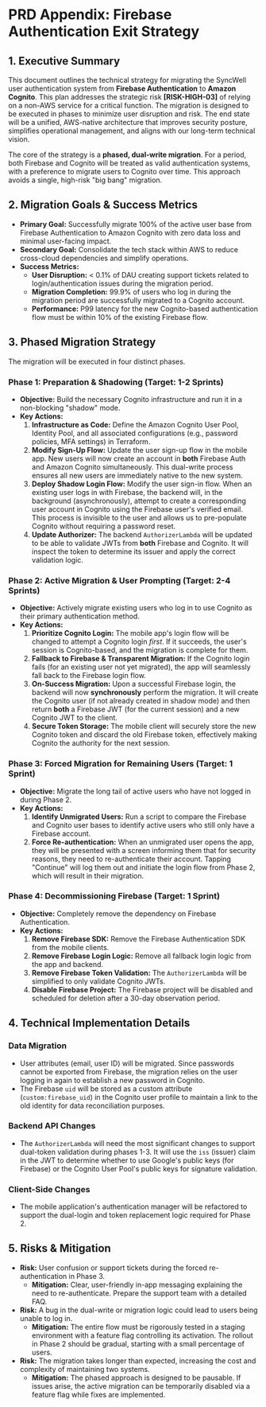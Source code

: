 # PRD Appendix: Firebase Authentication Exit Strategy

## 1. Executive Summary

This document outlines the technical strategy for migrating the SyncWell user authentication system from **Firebase Authentication** to **Amazon Cognito**. This plan addresses the strategic risk **[RISK-HIGH-03]** of relying on a non-AWS service for a critical function. The migration is designed to be executed in phases to minimize user disruption and risk. The end state will be a unified, AWS-native architecture that improves security posture, simplifies operational management, and aligns with our long-term technical vision.

The core of the strategy is a **phased, dual-write migration**. For a period, both Firebase and Cognito will be treated as valid authentication systems, with a preference to migrate users to Cognito over time. This approach avoids a single, high-risk "big bang" migration.

## 2. Migration Goals & Success Metrics

*   **Primary Goal:** Successfully migrate 100% of the active user base from Firebase Authentication to Amazon Cognito with zero data loss and minimal user-facing impact.
*   **Secondary Goal:** Consolidate the tech stack within AWS to reduce cross-cloud dependencies and simplify operations.
*   **Success Metrics:**
    *   **User Disruption:** < 0.1% of DAU creating support tickets related to login/authentication issues during the migration period.
    *   **Migration Completion:** 99.9% of users who log in during the migration period are successfully migrated to a Cognito account.
    *   **Performance:** P99 latency for the new Cognito-based authentication flow must be within 10% of the existing Firebase flow.

## 3. Phased Migration Strategy

The migration will be executed in four distinct phases.

### Phase 1: Preparation & Shadowing (Target: 1-2 Sprints)

*   **Objective:** Build the necessary Cognito infrastructure and run it in a non-blocking "shadow" mode.
*   **Key Actions:**
    1.  **Infrastructure as Code:** Define the Amazon Cognito User Pool, Identity Pool, and all associated configurations (e.g., password policies, MFA settings) in Terraform.
    2.  **Modify Sign-Up Flow:** Update the user sign-up flow in the mobile app. New users will now create an account in **both** Firebase Auth and Amazon Cognito simultaneously. This dual-write process ensures all new users are immediately native to the new system.
    3.  **Deploy Shadow Login Flow:** Modify the user sign-in flow. When an existing user logs in with Firebase, the backend will, in the background (asynchronously), attempt to create a corresponding user account in Cognito using the Firebase user's verified email. This process is invisible to the user and allows us to pre-populate Cognito without requiring a password reset.
    4.  **Update Authorizer:** The backend `AuthorizerLambda` will be updated to be able to validate JWTs from **both** Firebase and Cognito. It will inspect the token to determine its issuer and apply the correct validation logic.

### Phase 2: Active Migration & User Prompting (Target: 2-4 Sprints)

*   **Objective:** Actively migrate existing users who log in to use Cognito as their primary authentication method.
*   **Key Actions:**
    1.  **Prioritize Cognito Login:** The mobile app's login flow will be changed to attempt a Cognito login *first*. If it succeeds, the user's session is Cognito-based, and the migration is complete for them.
    2.  **Fallback to Firebase & Transparent Migration:** If the Cognito login fails (for an existing user not yet migrated), the app will seamlessly fall back to the Firebase login flow.
    3.  **On-Success Migration:** Upon a successful Firebase login, the backend will now **synchronously** perform the migration. It will create the Cognito user (if not already created in shadow mode) and then return **both** a Firebase JWT (for the current session) and a new Cognito JWT to the client.
    4.  **Secure Token Storage:** The mobile client will securely store the new Cognito token and discard the old Firebase token, effectively making Cognito the authority for the next session.

### Phase 3: Forced Migration for Remaining Users (Target: 1 Sprint)

*   **Objective:** Migrate the long tail of active users who have not logged in during Phase 2.
*   **Key Actions:**
    1.  **Identify Unmigrated Users:** Run a script to compare the Firebase and Cognito user bases to identify active users who still only have a Firebase account.
    2.  **Force Re-authentication:** When an unmigrated user opens the app, they will be presented with a screen informing them that for security reasons, they need to re-authenticate their account. Tapping "Continue" will log them out and initiate the login flow from Phase 2, which will result in their migration.

### Phase 4: Decommissioning Firebase (Target: 1 Sprint)

*   **Objective:** Completely remove the dependency on Firebase Authentication.
*   **Key Actions:**
    1.  **Remove Firebase SDK:** Remove the Firebase Authentication SDK from the mobile clients.
    2.  **Remove Firebase Login Logic:** Remove all fallback login logic from the app and backend.
    3.  **Remove Firebase Token Validation:** The `AuthorizerLambda` will be simplified to only validate Cognito JWTs.
    4.  **Disable Firebase Project:** The Firebase project will be disabled and scheduled for deletion after a 30-day observation period.

## 4. Technical Implementation Details

### Data Migration
*   User attributes (email, user ID) will be migrated. Since passwords cannot be exported from Firebase, the migration relies on the user logging in again to establish a new password in Cognito.
*   The Firebase `uid` will be stored as a custom attribute (`custom:firebase_uid`) in the Cognito user profile to maintain a link to the old identity for data reconciliation purposes.

### Backend API Changes
*   The `AuthorizerLambda` will need the most significant changes to support dual-token validation during phases 1-3. It will use the `iss` (issuer) claim in the JWT to determine whether to use Google's public keys (for Firebase) or the Cognito User Pool's public keys for signature validation.

### Client-Side Changes
*   The mobile application's authentication manager will be refactored to support the dual-login and token replacement logic required for Phase 2.

## 5. Risks & Mitigation

*   **Risk:** User confusion or support tickets during the forced re-authentication in Phase 3.
    *   **Mitigation:** Clear, user-friendly in-app messaging explaining the need to re-authenticate. Prepare the support team with a detailed FAQ.
*   **Risk:** A bug in the dual-write or migration logic could lead to users being unable to log in.
    *   **Mitigation:** The entire flow must be rigorously tested in a staging environment with a feature flag controlling its activation. The rollout in Phase 2 should be gradual, starting with a small percentage of users.
*   **Risk:** The migration takes longer than expected, increasing the cost and complexity of maintaining two systems.
    *   **Mitigation:** The phased approach is designed to be pausable. If issues arise, the active migration can be temporarily disabled via a feature flag while fixes are implemented.
